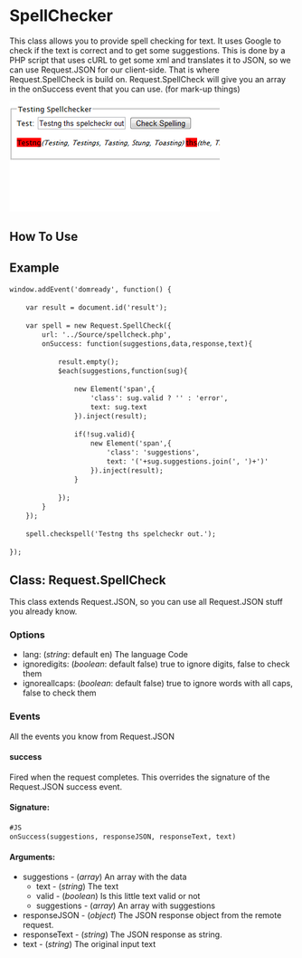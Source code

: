SpellChecker
============

This class allows you to provide spell checking for text. It uses Google to check if the text is correct
and to get some suggestions. This is done by a PHP script that uses cURL to get some xml and translates it 
to JSON, so we can use Request.JSON for our client-side. That is where Request.SpellCheck is build on.
Request.SpellCheck will give you an array in the onSuccess event that you can use. (for mark-up things)

![Screenshot](http://github.com/arian/moo-spellcheck/raw/master/screenshot.png)

How To Use
----------


## Example

    window.addEvent('domready', function() {
        
		var result = document.id('result');

		var spell = new Request.SpellCheck({
			url: '../Source/spellcheck.php',
			onSuccess: function(suggestions,data,response,text){
				
				result.empty();
				$each(suggestions,function(sug){
					
					new Element('span',{
						'class': sug.valid ? '' : 'error',
						text: sug.text
					}).inject(result);
					
					if(!sug.valid){
						new Element('span',{
							'class': 'suggestions',
							text: '('+sug.suggestions.join(', ')+')'
						}).inject(result);
					}
					
				});
			}
		});
		
		spell.checkspell('Testng ths spelcheckr out.');

    });

    
## Class: Request.SpellCheck

This class extends Request.JSON, so you can use all Request.JSON stuff you already know.

### Options 
- lang: (*string*: default en) The language Code
- ignoredigits: (*boolean*: default false) true to ignore digits, false to check them
- ignoreallcaps: (*boolean*: default false) true to ignore words with all caps, false to check them


### Events

All the events you know from Request.JSON

#### success

Fired when the request completes. This overrides the signature of the Request.JSON success event.

#### Signature:

	#JS
	onSuccess(suggestions, responseJSON, responseText, text)

#### Arguments:
- suggestions - (*array*) An array with the data 
	- text - (*string*) The text 
	- valid - (*boolean*) Is this little text valid or not
	- suggestions - (*array*) An array with suggestions
- responseJSON - (*object*) The JSON response object from the remote request.
- responseText - (*string*) The JSON response as string.
- text - (*string*) The original input text


